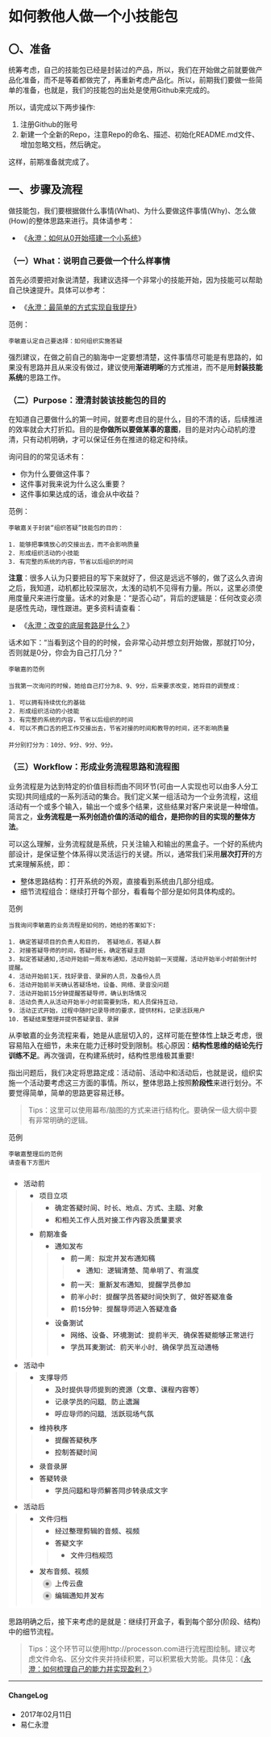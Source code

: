 # 如何教他人做一个小技能包

## 〇、准备

统筹考虑，自己的技能包已经是封装过的产品，所以，我们在开始做之前就要做产品化准备，而不是等着都做完了，再重新考虑产品化。所以，前期我们要做一些简单的准备，也就是，我们的技能包的出处是使用Github来完成的。

所以，请完成以下两步操作:

1. 注册Github的账号
2. 新建一个全新的Repo，注意Repo的命名、描述、初始化README.md文件、增加忽略文档，然后确定。

这样，前期准备就完成了。

## 一、步骤及流程

做技能包，我们要根据做什么事情(What)、为什么要做这件事情(Why)、怎么做(How)的整体思路来进行。具体请参考：

- 《[永澄：如何从0开始搭建一个小系统](http://mp.weixin.qq.com/s?__biz=MzIzOTY0OTA3OA==&mid=2247484115&idx=1&sn=af2349db5e32490cefca20a031401216&chksm=e927aa8ade50239c5b5401ca31e0bb3ba8e4d274cf14852451e41410af491312e768fff07b20#rd)》

### （一）What：说明自己要做一个什么样事情

首先必须要把对象说清楚，我建议选择一个非常小的技能开始，因为技能可以帮助自己快速提升。具体可以参考：

- 《[永澄：最简单的方式实现自我提升](http://mp.weixin.qq.com/s?__biz=MzIzOTY0OTA3OA==&mid=2247484039&idx=1&sn=a403f23a15867a4b8ce5aa34052000fd&chksm=e927aadede5023c8613e823ca39c0ea289a9465ea921d1c73dd310e34dc7c7d3c27b3e8ffc5c#rd)》

范例：

```
李敏嘉认定自己要选择：如何组织实施答疑
```

强烈建议，在做之前自己的脑海中一定要想清楚，这件事情尽可能是有思路的，如果没有思路并且从来没有做过，建议使用**渐进明晰**的方式推进，而不是用**封装技能系统**的思路工作。

### （二）Purpose：澄清封装该技能包的目的

在知道自己要做什么的第一时间，就要考虑目的是什么，目的不清的话，后续推进的效率就会大打折扣。目的是**你做所以要做某事的意图**，目的是对内心动机的澄清，只有动机明确，才可以保证任务在推进的稳定和持续。

询问目的的常见话术有：

- 你为什么要做这件事？
- 这件事对我来说为什么这么重要？
- 这件事如果达成的话，谁会从中收益？

范例：

```
李敏嘉关于封装“组织答疑”技能包的目的：
    
1. 能够把事情放心的交接出去，而不会影响质量
2. 形成组织活动的小技能
3. 有完整的系统的内容，节省以后组织的时间
```

**注意**：很多人认为只要把目的写下来就好了，但这是远远不够的，做了这么久咨询之后，我知道，动机都比较深层次，太浅的动机不见得有力量。所以，这里必须使用度量尺来进行度量。话术的对象是：“是否心动”，背后的逻辑是：任何改变必须是感性先动，理性跟进。更多资料请查看：

- 《[永澄：改变的底层套路是什么？](http://mp.weixin.qq.com/s?__biz=MzIzOTY0OTA3OA==&mid=2247484071&idx=1&sn=559bfe37777c60245db96f94d5e6ef60&chksm=e927aafede5023e83c73c1749fccbf2f85370a5fedcaaeb47cd0195ed4f97e8b61f2b37a7c27#rd)》

话术如下：“当看到这个目的的时候，会非常心动并想立刻开始做，那就打10分，否则就是0分，你会为自己打几分？”

```
李敏嘉的范例

当我第一次询问的时候，她给自己打分为8、9、9分，后来要求改变，她将目的调整成：

1. 可以拥有持续优化的基础
2. 形成组织活动的小技能
3. 有完整的系统的内容，节省以后组织的时间
4. 可以不费口舌的把工作交接出去，节省对接的时间和教导的时间，还不影响质量

并分别打分为：10分、9分、9分、9分。
```

###  （三）Workflow：形成业务流程思路和流程图

业务流程是为达到特定的价值目标而由不同环节(可由一人实现也可以由多人分工实现)共同组成的一系列活动的集合。我们定义某一组活动为一个业务流程，这组活动有一个或多个输入，输出一个或多个结果，这些结果对客户来说是一种增值。简言之，**业务流程是一系列创造价值的活动的组合，是把你的目的实现的整体方法**。

可以这么理解，业务流程就是系统，只关注输入和输出的黑盒子。一个好的系统内部设计，是保证整个体系得以灵活运行的关键。所以，通常我们采用**层次打开**的方式来理解系统，即：

- 整体思路结构：打开系统的外观，直接看到系统由几部分组成。
- 细节流程组合：继续打开每个部分，看看每个部分是如何具体构成的。

范例
```
当我询问李敏嘉的业务流程是如何的，她给的答案如下:
    
1. 确定答疑项目的负责人和目的， 答疑地点，答疑人群
2. 对接答疑导师的时间，答疑时长，确定答疑主题
3. 拟定答疑通知,活动开始前一周发布通知，活动开始前一天提醒，活动开始半小时前倒计时提醒。
4. 活动开始前1天，找好录音、录屏的人员，及备份人员
6. 活动开始前半天确认答疑场地，设备、网络、录音没问题
7. 活动开始前15分钟提醒答疑导师，确认到场情况
8. 活动负责人从活动开始半小时前需要到场，和人员保持互动，
9. 活动正式开始，过程中随时记录导师的要求，提供材料，记录活跃用户
10. 答疑结束整理并提供答疑录音、录屏
```

从李敏嘉的业务流程来看，她是从底层切入的，这样可能在整体性上缺乏考虑，很容易陷入在细节，未来在能力迁移时受到限制。核心原因：**结构性思维的结论先行训练不足**。再次强调，在构建系统时，结构性思维极其重要!

指出问题后，我们决定将思路定成：活动前、活动中和活动后，也就是说，组织实施一个活动要考虑这三方面的事情。所以，整体思路上按照**阶段性**来进行划分。不要觉得简单，简单的思路更容易迁移。

> Tips：这里可以使用幕布/脑图的方式来进行结构化。要确保一级大纲中要有非常明确的逻辑。

范例
```
李敏嘉整理后的范例
请查看下方图片
```
![](./_image/组织流程.gif)

思路明确之后，接下来考虑的是就是：继续打开盒子，看到每个部分(阶段、结构)中的细节流程。

> Tips：这个环节可以使用http://processon.com进行流程图绘制。建议考虑文件命名、区分文件夹并持续积累，可以积累极大势能。具体见：《[永澄：如何梳理自己的能力并实现盈利？](http://mp.weixin.qq.com/s?__biz=MzIzOTY0OTA3OA==&mid=2247484086&idx=1&sn=6976d2327bac75d313978d6351697ebd&chksm=e927aaefde5023f9ee8aa6d65acd455cf96a26d6153192e496df4068058a4aa3df9a8fd55829#rd)》

- - - - 

#### ChangeLog

- 2017年02月11日
- 易仁永澄


















